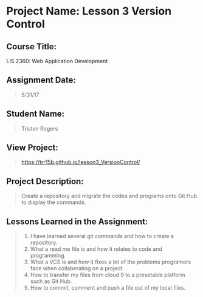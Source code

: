 # Project Name:  Lesson 3 Version Control

## Course Title:
LIS 2360:  Web Application Development

## Assignment Date:  
> 5/31/17

## Student Name:  
> Tristen Rogers
## View Project:
> https://trr15b.github.io/lesson3_VersionControl/
## Project Description:
> Create a repository and migrate the codes and programs onto Git Hub to display the commands.

## Lessons Learned in the Assignment:
>1. I have learned several git commands and how to create a repository.
>2. What a read me file is and how it relates to code and programming.
>3. What a VCS is and how it fixes a lot of the problems programers face when collaberating on a project.
>4. How to transfer my files from cloud 9 to a presetable platform such as Git Hub.
>5. How to commit, comment and push a file out of my local files.
